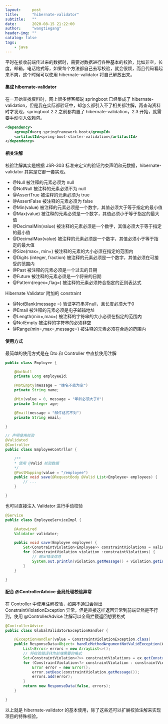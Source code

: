 ```yaml
---
layout:     post
title:      "hibernate-validator"
subtitle:   ""
date:       2020-08-15 21:22:00
author:     "wangtiegang"
header-img: ""
catalog: false
tags:
    - java
---
```


平时在接收前端传过来的数据时，需要对数据进行各种基本的校验，比如非空，长度，邮箱，电话格式等，如果每个方法都自己去写校验，就会很烦，而且代码看起来不爽，这个时候可以使用 hibernate-validator 将自己解放出来。

#### 集成 hibernate-validator

在一开始查找资料时，网上很多博客都说 springboot 已经集成了 hibernate-validation，但是我在实际都验证中，却怎么都引入不了相关都注解，再查询资料时才发现，springboot 2.2 之前都内置了 hibernate-validation，2.3 开始，就需要手动引入依赖包。

```xml
<dependency>
    <groupId>org.springframework.boot</groupId>
    <artifactId>spring-boot-starter-validation</artifactId>
</dependency>
```

#### 相关注解

校验注解其实是根据 JSR-303 标准来定义的验证约束声明和元数据，hibernate-validator 其实是它都一套实现。

* @Null   被注释的元素必须为 null     
* @NotNull    被注释的元素必须不为 null     
* @AssertTrue     被注释的元素必须为 true     
* @AssertFalse    被注释的元素必须为 false     
* @Min(value)     被注释的元素必须是一个数字，其值必须大于等于指定的最小值     
* @Max(value)     被注释的元素必须是一个数字，其值必须小于等于指定的最大值     
* @DecimalMin(value)  被注释的元素必须是一个数字，其值必须大于等于指定的最小值     
* @DecimalMax(value)  被注释的元素必须是一个数字，其值必须小于等于指定的最大值     
* @Size(max=, min=)   被注释的元素的大小必须在指定的范围内     
* @Digits (integer, fraction)     被注释的元素必须是一个数字，其值必须在可接受的范围内     
* @Past   被注释的元素必须是一个过去的日期     
* @Future     被注释的元素必须是一个将来的日期     
* @Pattern(regex=,flag=)  被注释的元素必须符合指定的正则表达式  

Hibernate Validator 附加的 constraint     

* @NotBlank(message =)   验证字符串非null，且长度必须大于0     
* @Email  被注释的元素必须是电子邮箱地址     
* @Length(min=,max=)  被注释的字符串的大小必须在指定的范围内     
* @NotEmpty   被注释的字符串的必须非空     
* @Range(min=,max=,message=)  被注释的元素必须在合适的范围内

#### 使用方式

最简单的使用方式是在 Dto 和 Controller 中直接使用注解

```java
public class Employee {

    @NotNull
    private Long employeeId;

    @NotEmpty(message = "姓名不能为空")
    private String name;

    @Min(value = 0, message = "年龄必须大于0")
    private Integer age;

    @Email(message = "邮件格式不对")
    private String email;

}
```

```java
// 声明使用校验
@Validated
@Controller
public class EmployeeContrllor {

    /**
    * 使用 @Valid 校验数据
    */
    @PostMapping(value = "/employee")
    public void save(@RequestBody @Valid List<Employee> employees) {
        // ...
    }

}
```

也可以直接注入 Validator 进行手动校验

```java
@Service
public class EmployeeServiceImpl {

    @Autowired
    Validator validator;

    public void save(Employee employee) {
        Set<ConstraintViolation<Employee>> constraintViolations = validator.validate(employee);
        for (ConstraintViolation violation :constraintViolations) {
            // 输出错误信息
            System.out.println(violation.getMessage() + violation.getInvalidValue());
        }
    }

}
```

#### 配合 @ControllerAdvice 全局处理校验异常

在 Controller 中使用注解校验，如果不通过会抛出 ConstraintViolationException 异常，但是直接这样返回异常到前端显然是不行到，使用 @ControllerAdvice 注解可以全局拦截返回想要格式

```java
@ControllerAdvice
public class GlobalValidatorExceptionHandler {

    @ExceptionHandler(value = ConstraintViolationException.class)
    public ResponseData<Object> handleMethodArgumentNotValidException(ConstraintViolationException ex) {
        List<Error> errors = new ArrayList<>();
        // 将校验错误转为前端需要的格式
        Set<ConstraintViolation<?>> constraintViolations = ex.getConstraintViolations();
        for (ConstraintViolation<?> constraintViolation : constraintViolations) {
            Error error = new Error();
            error.setDesc(constraintViolation.getMessage());
            errors.add(error);
        }
        return new ResponseData(false, errors);
    }

}
```

以上就是 hibernate-validator 的基本使用，除了这些还可以扩展校验注解来实现项目的特殊校验。